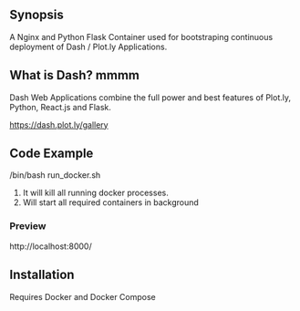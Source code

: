 ## Synopsis

A Nginx and Python Flask Container used for bootstraping continuous deployment of Dash / Plot.ly Applications.

## What is Dash? mmmm

Dash Web Applications combine the full power and best features of Plot.ly, Python, React.js and Flask.

https://dash.plot.ly/gallery

## Code Example

/bin/bash run_docker.sh

1. It will kill all running docker processes.
2. Will start all required containers in background

### Preview

http://localhost:8000/


## Installation

Requires Docker and Docker Compose
